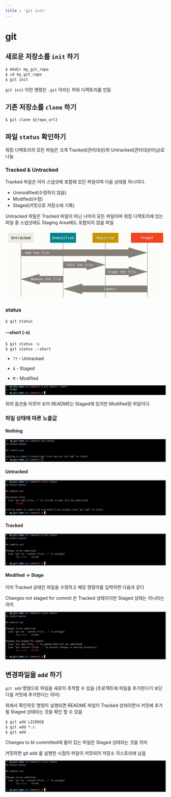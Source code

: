 ```yaml
---
title : 'git init'
---
```


# git

## 새로운 저장소를 `init` 하기

```shell
$ mkdir my_git_repo
$ cd my_git_repo
$ git init
```

`git init` 이란 명령은 `.git` 이라는 하위 디렉토리를 만듬



## 기존 저장소를 `clone` 하기

```shell
$ git clone ${repo_url}
```



## 파일 `status`  확인하기

워킹 디렉토리의 모든 파일은 크게 Tracked(관리대상)와 Untracked(관리대상아님)로 나눔



### Tracked & Untracked

Tracked 파일은 이미 스냅샷에 포함돼 있던 파일이며 다음 상태중 하나이다.  

- Unmodified(수정하지 않음)
- Modified(수정)
- Staged(커밋으로 저장소에 기록)

Untracked 파일은 Tracked 파일이 아닌 나머지 모든 파일이며 워킹 디렉토리에 있는 파일 중 스냅샷에도 Staging Area에도 포함되지 않음 파일

<img src="git-01-init.assets/image-20210203183638783.png" alt="image-20210203183638783" style="zoom:67%;" />



### status

```shell
$ git status
```



#### --short (-s)

```shell
$ git status -s
$ git status --short
```



- `??` - Untracked

- `A` - Staged
- `M` - Modified

<img src="git-01-init.assets/image-20210204170509043.png" alt="image-20210204170509043" style="zoom:50%;" />

위의 옵션을 미루어 보아 README는 Staged에 있지만 Modified된 파일이다.



### 파일 상태에 따른 노출값

#### Nothing

<img src="git-01-init.assets/image-20210203200737593.png" alt="image-20210203200737593" style="zoom:50%;" />



#### Untracked

<img src="git-01-init.assets/image-20210204145322434.png" alt="image-20210204145322434" style="zoom:50%;" />



#### Tracked

<img src="git-01-init.assets/image-20210204145412818.png" alt="image-20210204145412818" style="zoom:50%;" />



#### Modified -> Stage

이미 Tracked 상태인 파일을 수정하고 해당 명령어를 입력하면 다음과 같다

Changes not staged for commit 은 Tracked 상태이지만 Staged 상태는 아니라는 의미

![image-20210204152305992](git-01-init.assets/image-20210204152305992.png)



## 변경파일을 `add` 하기

`git add` 명령으로 파일을 새로이 추적할 수 있음 (프로젝트에 파일을 추가한다기 보단 다음 커밋에 추가한다는 의미)

위에서 확인하듯 명령이 실행되면 README 파일이 Tracked 상태이면서 커밋에 추가될 Staged 상태라는 것을 확인 할 수 있음

```shell 
$ git add LICENSE
$ git add *.c
$ git add .
```



Changes to bt committed에 들어 있는 파일은 Staged 상태라는 것을 의미

커밋하면 git add 를 실행한 시점의 파일이 커밋되어 저장소 히스토리에 남음

<img src="git-01-init.assets/image-20210204145412818.png" alt="image-20210204145412818" style="zoom:50%;" />




